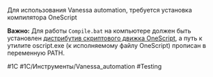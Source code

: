 
Для использования Vanessa automation, требуется установка компилятора OneScript

**Важно:** Для работы `Compile.bat` на компьютере должен быть установлен [дистрибутив скриптового движка OneScript](https://infostart.ru/redirect.php?url=aHR0cHM6Ly9vc2NyaXB0LmlvL2Rvd25sb2Fkcw==), а путь к утилите oscript.exe (к исполняемому файлу OneScript) прописан в переменную PATH.


#1С #1С/Инструменты/Vanessa_automation #Testing